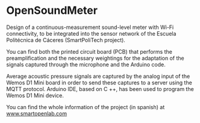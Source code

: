# OpenSoundMeter

Design of a continuous-measurement sound-level meter with Wi-Fi connectivity, to be integrated into the sensor network of the Escuela Politécnica de Cáceres (SmartPoliTech project).

You can find both the printed circuit board (PCB) that performs the preamplification and the necessary weightings for the adaptation of the signals captured through the microphone and the Arduino code.

Average acoustic pressure signals are captured by the analog input of the Wemos D1 Mini board in order to send these captures to a server using the MQTT protocol. Arduino IDE, based on C ++, has been used to program the Wemos D1 Mini device.

You can find the whole information of the project (in spanish) at www.smartopenlab.com
